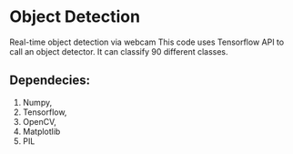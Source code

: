 # Object Detection
Real-time object detection via webcam
This code uses Tensorflow API to call an object detector. It can classify 90 different classes.

## Dependecies:
1) Numpy,
2) Tensorflow,
3) OpenCV,
4) Matplotlib
5) PIL

